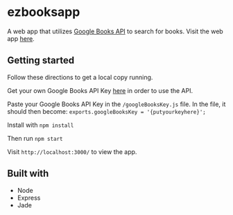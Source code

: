 # ezbooksapp

A web app that utilizes [Google Books API](https://developers.google.com/books/docs/overview) to search for books. Visit the web app [here](https://ezbooksapp.herokuapp.com/).

## Getting started
Follow these directions to get a local copy running. 

Get your own Google Books API Key [here](https://developers.google.com/books/docs/v1/using) in order to use the API.

Paste your Google Books API Key in the `/googleBooksKey.js` file. In the file, it should then become: `exports.googleBooksKey = '{putyourkeyhere}';`

Install with `npm install`

Then run `npm start`

Visit `http://localhost:3000/` to view the app.

## Built with
- Node
- Express
- Jade
